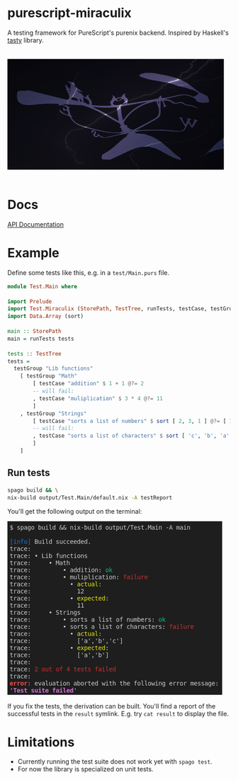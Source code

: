 # purescript-miraculix

A testing framework for PureScript's purenix backend. Inspired by Haskell's [tasty](https://github.com/UnkindPartition/tasty) library.

<img src="assets/miraculix.svg" height="250px" style="margin-top: 20px; margin-bottom: 20px"/>

# Docs

[API Documentation](https://thought2.github.io/purescript-miraculix/Test.Miraculix.html)

# Example

Define some tests like this, e.g. in a `test/Main.purs` file.

```haskell
module Test.Main where

import Prelude
import Test.Miraculix (StorePath, TestTree, runTests, testCase, testGroup, (@?=))
import Data.Array (sort)

main :: StorePath
main = runTests tests

tests :: TestTree
tests =
  testGroup "Lib functions"
    [ testGroup "Math"
        [ testCase "addition" $ 1 + 1 @?= 2
        -- will fail:
        , testCase "muliplication" $ 3 * 4 @?= 11
        ]
    , testGroup "Strings"
        [ testCase "sorts a list of numbers" $ sort [ 2, 3, 1 ] @?= [ 1, 2, 3 ]
        -- will fail:
        , testCase "sorts a list of characters" $ sort [ 'c', 'b', 'a' ] @?= [ 'a', 'b' ]
        ]
    ]
```

## Run tests

```bash
spago build && \
nix-build output/Test.Main/default.nix -A testReport
```

You'll get the following output on the terminal:

<img src="assets/test-output.png" />

If you fix the tests, the derivation can be built. You'll find a report of the successful tests in the `result` symlink. E.g. try `cat result` to display the file.

# Limitations

- Currently running the test suite does not work yet with `spago test`.
- For now the library is specialized on unit tests.
